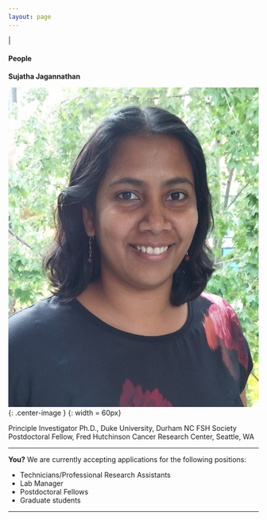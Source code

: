 ```yaml
---
layout: page
---
```

|
#### People

**Sujatha Jagannathan**

![Suja Jagannathan](/img/SJ_photo_for_flyer.jpg) {: .center-image } {: width = 60px}

Principle Investigator
Ph.D., Duke University, Durham NC
FSH Society Postdoctoral Fellow, Fred Hutchinson Cancer Research Center, Seattle, WA

----

**You?**
We are currently accepting applications for the following positions:
* Technicians/Professional Research Assistants
* Lab Manager
* Postdoctoral Fellows
* Graduate students

----
